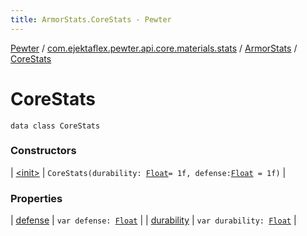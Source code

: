 ```yaml
---
title: ArmorStats.CoreStats - Pewter
---
```


[Pewter](../../../index.html) / [com.ejektaflex.pewter.api.core.materials.stats](../../index.html) / [ArmorStats](../index.html) / [CoreStats](./index.html)

# CoreStats

`data class CoreStats`

### Constructors

| [&lt;init&gt;](-init-.html) | `CoreStats(durability: `[`Float`](https://kotlinlang.org/api/latest/jvm/stdlib/kotlin/-float/index.html)` = 1f, defense: `[`Float`](https://kotlinlang.org/api/latest/jvm/stdlib/kotlin/-float/index.html)` = 1f)` |

### Properties

| [defense](defense.html) | `var defense: `[`Float`](https://kotlinlang.org/api/latest/jvm/stdlib/kotlin/-float/index.html) |
| [durability](durability.html) | `var durability: `[`Float`](https://kotlinlang.org/api/latest/jvm/stdlib/kotlin/-float/index.html) |

